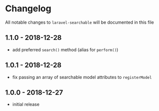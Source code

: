# Changelog

All notable changes to `laravel-searchable` will be documented in this file

## 1.1.0 - 2018-12-28

- add preferred `search()` method (alias for `perform()`)

## 1.0.1 - 2018-12-28

- fix passing an array of searchable model attributes to `registerModel`

## 1.0.0 - 2018-12-27

- initial release
